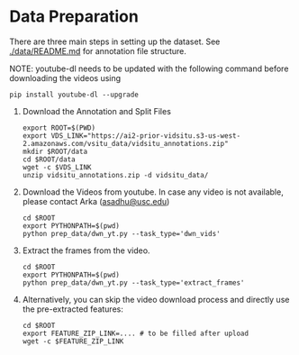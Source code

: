 # Data Preparation

There are three main steps in setting up the dataset. See [./data/README.md]('./data/README.md') for annotation file structure.

NOTE: youtube-dl needs to be updated with the following command before downloading the videos using 

```
pip install youtube-dl --upgrade
```

1. Download the Annotation and Split Files
    ```
    export ROOT=$(PWD)
    export VDS_LINK="https://ai2-prior-vidsitu.s3-us-west-2.amazonaws.com/vsitu_data/vidsitu_annotations.zip"
    mkdir $ROOT/data
    cd $ROOT/data
    wget -c $VDS_LINK
    unzip vidsitu_annotations.zip -d vidsitu_data/
    ```

1. Download the Videos from youtube. In case any video is not available, please contact Arka (asadhu@usc.edu)

    ```
    cd $ROOT
    export PYTHONPATH=$(pwd)
    python prep_data/dwn_yt.py --task_type='dwn_vids'
    ```

1. Extract the frames from the video.

    ```
    cd $ROOT
    export PYTHONPATH=$(pwd)
    python prep_data/dwn_yt.py --task_type='extract_frames'
    ```

1. Alternatively, you can skip the video download process and directly use the pre-extracted features:

    ```
    cd $ROOT
    export FEATURE_ZIP_LINK=.... # to be filled after upload
    wget -c $FEATURE_ZIP_LINK
    ```
